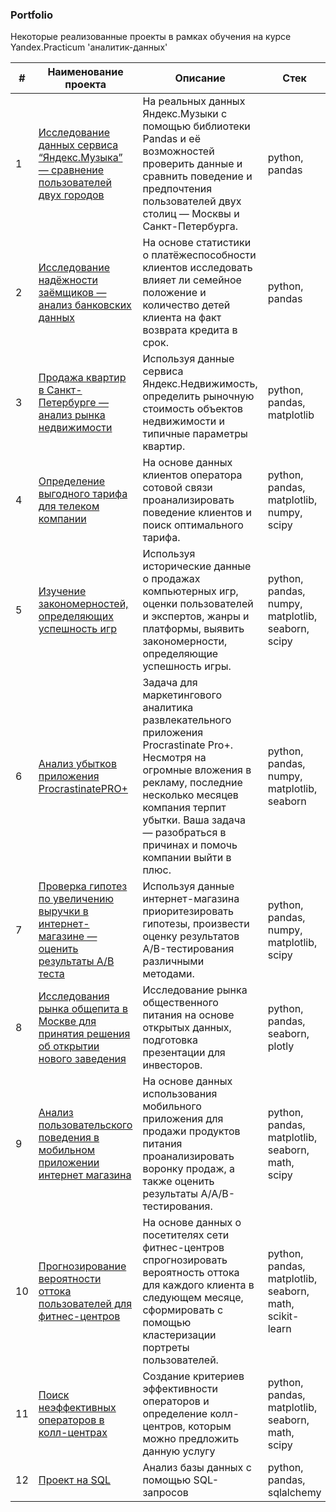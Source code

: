 ### Portfolio

Некоторые реализованные проекты в рамках обучения на курсе Yandex.Practicum 'аналитик-данных'

| #    | Наименование проекта                | Описание                                                     | Стек                                                         |
| ---- | ------------------------------------------------------------ | ------------------------------------------------------------ | ------------------------------------------------------------ |
| 1   | [Исследование данных сервиса “Яндекс.Музыка” — сравнение пользователей двух городов](https://github.com/Joker2k79/Portfolio/tree/main/Big_cities_music) | На реальных данных Яндекс.Музыки c помощью библиотеки Pandas и её возможностей проверить данные и сравнить поведение и предпочтения пользователей двух столиц — Москвы и Санкт-Петербурга. | python, pandas |
| 2   | [Исследование надёжности заёмщиков — анализ банковских данных](https://github.com/Joker2k79/Portfolio/tree/main/Analysis_bank_debtors) | На основе статистики о платёжеспособности клиентов исследовать влияет ли семейное положение и количество детей клиента на факт возврата кредита в срок. | python, pandas |
| 3   | [Продажа квартир в Санкт-Петербурге — анализ рынка недвижимости](https://github.com/Joker2k79/Portfolio/tree/main/03_analysis_real_estate_market) | Используя данные сервиса Яндекс.Недвижимость, определить рыночную стоимость объектов недвижимости и типичные параметры квартир. | python, pandas, matplotlib |
| 4   | [Определение выгодного тарифа для телеком компании](https://github.com/Joker2k79/Portfolio/tree/main/04_profitable_telecom_tariff) | На основе данных клиентов оператора сотовой связи проанализировать поведение клиентов и поиск оптимального тарифа. | python, pandas, matplotlib, numpy, scipy |
| 5   | [Изучение закономерностей, определяющих успешность игр](https://github.com/Joker2k79/Portfolio/tree/main/05_patterns_of_success_games) | Используя исторические данные о продажах компьютерных игр, оценки пользователей и экспертов, жанры и платформы, выявить закономерности, определяющие успешность игры. | python, pandas, numpy, matplotlib, seaborn, scipy |
| 6   | [Анализ убытков приложения ProcrastinatePRO+](https://github.com/Joker2k79/Portfolio/tree/main/06_application_loss_analysis) | Задача для маркетингового аналитика развлекательного приложения Procrastinate Pro+. Несмотря на огромные вложения в рекламу, последние несколько месяцев компания терпит убытки. Ваша задача — разобраться в причинах и помочь компании выйти в плюс. | python, pandas, numpy, matplotlib, seaborn |
| 7   | [Проверка гипотез по увеличению выручки в интернет-магазине — оценить результаты A/B теста](https://github.com/Joker2k79/Portfolio/tree/main/07_analysis_ab_test_results) | Используя данные интернет-магазина приоритезировать гипотезы, произвести оценку результатов A/B-тестирования различными методами. | python, pandas, numpy, matplotlib, scipy |
| 8   | [ Исследования рынка общепита в Москве для принятия решения об открытии нового заведения](https://github.com/Joker2k79/Portfolio/tree/main/08_catering_market_research) | Исследование рынка общественного питания на основе открытых данных, подготовка презентации для инвесторов. | python, pandas, seaborn, plotly |
| 9   | [ Анализ пользовательского поведения в мобильном приложении интернет магазина](https://github.com/Joker2k79/Portfolio/tree/main/09_analysis_behavior_mobile_app) | На основе данных использования мобильного приложения для продажи продуктов питания проанализировать воронку продаж, а также оценить результаты A/A/B-тестирования. | python, pandas, matplotlib, seaborn, math, scipy |
| 10   | [Прогнозирование вероятности оттока пользователей для фитнес-центров](https://github.com/Joker2k79/Portfolio/tree/main/10_forecasting_outflow_users) | На основе данных о посетителях сети фитнес-центров спрогнозировать вероятность оттока для каждого клиента в следующем месяце, сформировать с помощью кластеризации портреты пользователей. | python, pandas, matplotlib, seaborn, math, scikit-learn |
| 11   | [Поиск неэффективных операторов в колл-центрах](https://github.com/Joker2k79/Portfolio/tree/main/11_graduation_project) | Создание критериев эффективности операторов и определение колл-центров, которым можно предложить данную услугу | python, pandas, matplotlib, seaborn, math, scipy |
| 12   | [Проект на SQL](https://github.com/Joker2k79/Portfolio/tree/main/12_sql_project) | Анализ базы данных с помощью SQL-запросов | python, pandas, sqlalchemy |
